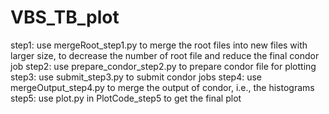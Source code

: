 # VBS_TB_plot
step1: use mergeRoot_step1.py to merge the root files into new files with larger size, to decrease the number of root file and reduce the final condor job
step2: use prepare_condor_step2.py to prepare condor file for plotting
step3: use submit_step3.py to submit condor jobs
step4: use mergeOutput_step4.py to merge the output of condor, i.e., the histograms
step5: use plot.py in PlotCode_step5 to get the final plot
